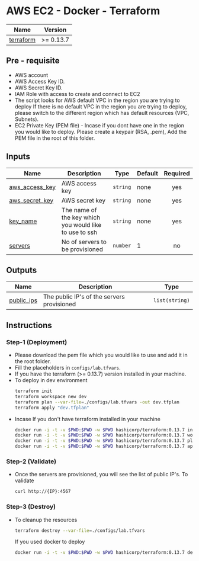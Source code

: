 # AWS EC2 - Docker - Terraform

| Name | Version |
|------|---------|
| <a name="requirement_terraform"></a> [terraform](#requirement\_terraform) | >= 0.13.7 |

## Pre - requisite 
   - AWS account
   - AWS Access Key ID.
   - AWS Secret Key ID.
   - IAM Role with access to create and connect to EC2
   - The script looks for AWS default VPC in the region you are trying to deploy     If there is no default VPC in the region you are trying to deploy, please       switch to the different region which has default resources (VPC, Subnets).
   - EC2 Private Key (PEM file) - Incase if you dont have one in the region you      would like to deploy. Please create a keypair (RSA, .pem), Add the PEM file     in the root of this folder.  

## Inputs 

| Name | Description | Type | Default | Required |
|------|-------------|------|---------|:--------:|
| <a name="aws_access_key"></a> [aws\_access\_key](#input\_aws\_access\_key) | AWS access key  | `string` | none | yes |
| <a name="aws_secret_key"></a> [aws\_secret\_key](#input\_aws\_secret\_key) | AWS secret key  | `string` | none | yes |
| <a name="key_name"></a> [key\_name](#input\_key\_name) | The name of the key which you would like to use to ssh | `string` | none | yes |
| <a name="servers"></a> [servers](#input\_servers) | No of servers to be provisioned  | `number` | 1 | no |

## Outputs 

| Name | Description | Type |
|------|-------------|------|
| <a name="public_ips"></a> [public\_ips](#output\_public\_ips) | The public IP's of the servers provisioned  | `list(string)` |

## Instructions 

### Step-1 (Deployment)

- Please download the pem file which you would like to use and add it in the         root folder.
- Fill the placeholders in `configs/lab.tfvars`.
- If you have the terraform (>= 0.13.7) version installed in your machine.
- To deploy in dev environment 
    ```bash
    terraform init
    terraform workspace new dev
    terraform plan --var-file=./configs/lab.tfvars -out dev.tfplan
    terraform apply "dev.tfplan"
    ```
- Incase If you don't have terraform installed in your machine 
    ```bash
    docker run -i -t -v $PWD:$PWD -w $PWD hashicorp/terraform:0.13.7 init
    docker run -i -t -v $PWD:$PWD -w $PWD hashicorp/terraform:0.13.7 workspace new dev
    docker run -i -t -v $PWD:$PWD -w $PWD hashicorp/terraform:0.13.7 plan --var-file=./configs/lab.tfvars -out dev.tfplan
    docker run -i -t -v $PWD:$PWD -w $PWD hashicorp/terraform:0.13.7 apply "dev.tfplan"
    ```
  
### Step-2 (Validate)

-  Once the servers are provisioned, you will see the list of public IP's. To        validate
    ```bash
    curl http://{IP}:4567
    ```
### Step-3 (Destroy)

- To cleanup the resources 
    
    ```bash
    terraform destroy --var-file=./configs/lab.tfvars
    ```
    If you used docker to deploy 

    ```bash
    docker run -i -t -v $PWD:$PWD -w $PWD hashicorp/terraform:0.13.7 destroy --var-file=./configs/lab.tfvars
    ```


  



